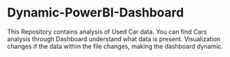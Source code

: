 # Dynamic-PowerBI-Dashboard


This Repository contains analysis of Used Car data. You can find Cars analysis through Dashboard understand what data is present. Visualization changes if the data within the file changes, making the dashboard dynamic.
